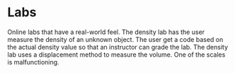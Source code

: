 # Labs
Online labs that have a real-world feel.
The density lab has the user measure the density of an unknown object. The user get a code based on the actual density value
so that an instructor can grade the lab. The density lab uses a displacement method to measure the volume. One of the scales is malfunctioning.

